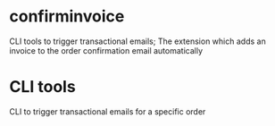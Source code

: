 # confirminvoice
CLI tools to trigger transactional emails; The extension which adds an invoice to the order confirmation email automatically

# CLI tools
CLI to trigger transactional emails for a specific order
